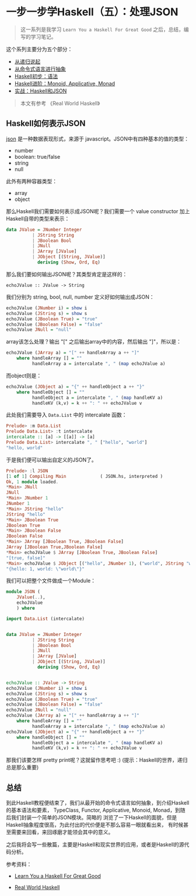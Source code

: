 # 一步一步学Haskell（五）：处理JSON

> 这一系列是我学习 `Learn You a Haskell For Great Good` 之后，总结，编写的学习笔记。

这个系列主要分为五个部分：

- [从递归说起](#)
- [从命令式语言进行抽象](./2017_09_17-learn_you_a_haskell_part_2.md.html)
- [Haskell初步：语法](./2017_09_18-learn_you_a_haskell_part_3.md.html)
- [Haskell进阶：Monoid, Applicative, Monad](./2017_09_25-learn_you_a_haskell_part_4.md.html)
- [实战：Haskell和JSON](#)

> 本文有参考 《Real World Haskell》

## Haskell如何表示JSON

[json](http://json.org/) 是一种数据表现形式，来源于 javascript。JSON中有四种基本的值的类型：

- number
- boolean: true/false
- string
- null

此外有两种容器类型：

- array
- object

那么Haskell我们需要如何表示成JSON呢？我们需要一个 value constructor 加上Haskell自带的类型来表示：

```haskell
data JValue = JNumber Integer
          | JString String
          | JBoolean Bool
          | JNull
          | JArray [JValue]
          | JObject [(String, JValue)]
            deriving (Show, Ord, Eq)
```

那么我们要如何输出JSON呢？其类型肯定是这样的：

`echoJValue :: JValue -> String`

我们分别为 string, bool, null, number 定义好如何输出成JSON：

```haskell
echoJValue (JNumber i) = show i
echoJValue (JString s) = show s
echoJValue (JBoolean True) = "true"
echoJValue (JBoolean False) = "false"
echoJValue JNull = "null"
```

array该怎么处理？输出 "[" 之后输出array中的内容，然后输出 "]"，所以是：

```haskell
echoJValue (JArray a) = "[" ++ handleArray a ++ "]"
    where handleArray [] = ""
          handleArray a = intercalate ", " (map echoJValue a)
```

而object则是：

```haskell
echoJValue (JObject a) = "{" ++ handleObject a ++ "}"
    where handleObject [] = ""
          handleObject a = intercalate ", " (map handleKV a)
          handleKV (k,v) = k ++ ": " ++ echoJValue v
```

此处我们需要导入 `Data.List` 中的 intercalate 函数：

```haskell
Prelude> :m Data.List
Prelude Data.List> :t intercalate 
intercalate :: [a] -> [[a]] -> [a]
Prelude Data.List> intercalate ", " ["hello", "world"]
"hello, world"
```

于是我们便可以输出自定义的JSON了。

```haskell
Prelude> :l JSON
[1 of 1] Compiling Main             ( JSON.hs, interpreted )
Ok, 1 module loaded.
*Main> JNull
JNull
*Main> JNumber 1
JNumber 1
*Main> JString "hello"
JString "hello"
*Main> JBoolean True
JBoolean True
*Main> JBoolean False
JBoolean False
*Main> JArray [JBoolean True, JBoolean False]
JArray [JBoolean True,JBoolean False]
*Main> echoJValue $ JArray [JBoolean True, JBoolean False]
"[true, false]"
*Main> echoJValue $ JObject [("hello", JNumber 1), ("world", JString "world")]
"{hello: 1, world: \"world\"}"
```

我们可以把整个文件做成一个Module：

```haskell
module JSON (
    JValue(..),
    echoJValue
    ) where 

import Data.List (intercalate)


data JValue = JNumber Integer
          | JString String
          | JBoolean Bool
          | JNull
          | JArray [JValue]
          | JObject [(String, JValue)]
            deriving (Show, Ord, Eq)


echoJValue :: JValue -> String
echoJValue (JNumber i) = show i
echoJValue (JString s) = show s
echoJValue (JBoolean True) = "true"
echoJValue (JBoolean False) = "false"
echoJValue JNull = "null"
echoJValue (JArray a) = "[" ++ handleArray a ++ "]"
    where handleArray [] = ""
          handleArray a = intercalate ", " (map echoJValue a)
echoJValue (JObject a) = "{" ++ handleObject a ++ "}"
    where handleObject [] = ""
          handleObject a = intercalate ", " (map handleKV a)
          handleKV (k,v) = k ++ ": " ++ echoJValue v
```

那我们该要怎样 pretty print呢？这就留作思考吧 :) (提示：Haskell的世界，递归总是那么重要)

## 总结

到此Haskell教程便结束了，我们从最开始的命令式语言如何抽象，到介绍Haskell的基本语法和要素，
TypeClass, Functor, Applicative, Monoid, Monad，到随后我们封装一个简单的JSON模块。简略的
浏览了一下Haskell的面貌，但是Haskell抽象程度很高，为此付出的代价便是不那么容易一眼就看出来，
有时候甚至需要来回看，来回琢磨才能领会其中的意义。

之后我将会写一些散篇，主要是Haskell和现实世界的应用，或者是Haskell的源代码分析。

参考资料：

- [Learn You a Haskell For Great Good](learnyouahaskell.com/chapters)

- [Real World Haskell](http://book.realworldhaskell.org/read/)

